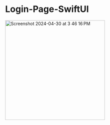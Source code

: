# Login-Page-SwiftUI

<img width="320" alt="Screenshot 2024-04-30 at 3 46 16 PM" src="https://github.com/Amitsharma8080/Login-Page-SwiftUI/assets/146544195/c11550a8-9520-4882-b64c-d1b709143150">
